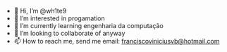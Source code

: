- 👋 Hi, I’m @wh1te9 
- 👀 I’m interested in progamation
- 🌱 I’m currently learning engenharia da computação
- 💞️ I’m looking to collaborate of anyway
- 📫 How to reach me, send me email: franciscoviniciusvb@hotmail.com

<!---
wh1te9/wh1te9 is a ✨ special ✨ repository because its `README.md` (this file) appears on your GitHub profile.
You can click the Preview link to take a look at your changes.
--->
